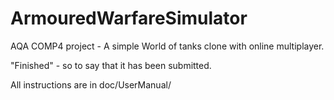 ArmouredWarfareSimulator
========================

AQA COMP4 project - A simple World of tanks clone with online multiplayer.

"Finished" - so to say that it has been submitted.

All instructions are in doc/UserManual/

